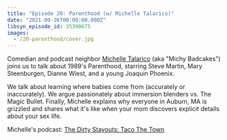 ```yaml
---
title: "Episode 20: Parenthood (w/ Michelle Talarico)"
date: "2021-09-26T00:00:00.000Z"
libsyn_episode_id: 35390675
images:
  - /20-parenthood/cover.jpg
---
```


Comedian and podcast neighbor [Michelle Talarico](https://wanderjest.com/performer/michelle.talarico) (aka "Michy Badcakes") joins us to talk about 1989's Parenthood, starring Steve Martin, Mary Steenburgen, Dianne Wiest, and a young Joaquin Phoenix.

We talk about learning where babies come from (accurately or inaccurately). We argue passionately about immersion blenders vs. The Magic Bullet. Finally, Michelle explains why everyone in Auburn, MA is grizzled and shares what it's like when your mom discovers explicit details about your sex life.

<!--more-->

Michelle's podcast: [The Dirty Stayouts: Taco The Town](https://podcasts.apple.com/us/podcast/the-dirty-stayouts-taco-the-town/id1539957045)
